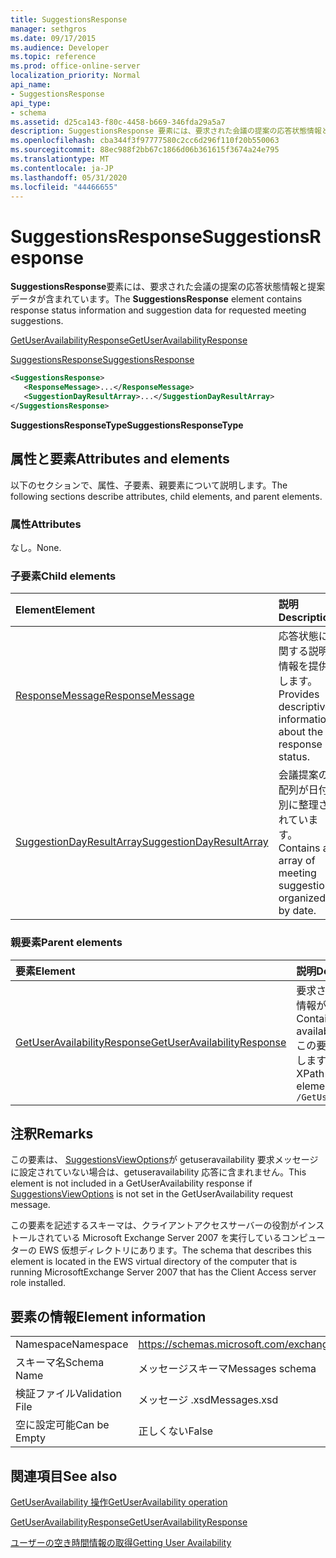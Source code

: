 ```yaml
---
title: SuggestionsResponse
manager: sethgros
ms.date: 09/17/2015
ms.audience: Developer
ms.topic: reference
ms.prod: office-online-server
localization_priority: Normal
api_name:
- SuggestionsResponse
api_type:
- schema
ms.assetid: d25ca143-f80c-4458-b669-346fda29a5a7
description: SuggestionsResponse 要素には、要求された会議の提案の応答状態情報と提案データが含まれています。
ms.openlocfilehash: cba344f3f97777580c2cc6d296f110f20b550063
ms.sourcegitcommit: 88ec988f2bb67c1866d06b361615f3674a24e795
ms.translationtype: MT
ms.contentlocale: ja-JP
ms.lasthandoff: 05/31/2020
ms.locfileid: "44466655"
---
```

# <a name="suggestionsresponse"></a><span data-ttu-id="f2738-103">SuggestionsResponse</span><span class="sxs-lookup"><span data-stu-id="f2738-103">SuggestionsResponse</span></span>

<span data-ttu-id="f2738-104">**SuggestionsResponse**要素には、要求された会議の提案の応答状態情報と提案データが含まれています。</span><span class="sxs-lookup"><span data-stu-id="f2738-104">The **SuggestionsResponse** element contains response status information and suggestion data for requested meeting suggestions.</span></span> 
  
[<span data-ttu-id="f2738-105">GetUserAvailabilityResponse</span><span class="sxs-lookup"><span data-stu-id="f2738-105">GetUserAvailabilityResponse</span></span>](getuseravailabilityresponse.md)
  
[<span data-ttu-id="f2738-106">SuggestionsResponse</span><span class="sxs-lookup"><span data-stu-id="f2738-106">SuggestionsResponse</span></span>](suggestionsresponse.md)
  
```xml
<SuggestionsResponse>
   <ResponseMessage>...</ResponseMessage>
   <SuggestionDayResultArray>...</SuggestionDayResultArray>
</SuggestionsResponse>
```

 <span data-ttu-id="f2738-107">**SuggestionsResponseType**</span><span class="sxs-lookup"><span data-stu-id="f2738-107">**SuggestionsResponseType**</span></span>
## <a name="attributes-and-elements"></a><span data-ttu-id="f2738-108">属性と要素</span><span class="sxs-lookup"><span data-stu-id="f2738-108">Attributes and elements</span></span>

<span data-ttu-id="f2738-109">以下のセクションで、属性、子要素、親要素について説明します。</span><span class="sxs-lookup"><span data-stu-id="f2738-109">The following sections describe attributes, child elements, and parent elements.</span></span>
  
### <a name="attributes"></a><span data-ttu-id="f2738-110">属性</span><span class="sxs-lookup"><span data-stu-id="f2738-110">Attributes</span></span>

<span data-ttu-id="f2738-111">なし。</span><span class="sxs-lookup"><span data-stu-id="f2738-111">None.</span></span>
  
### <a name="child-elements"></a><span data-ttu-id="f2738-112">子要素</span><span class="sxs-lookup"><span data-stu-id="f2738-112">Child elements</span></span>

|<span data-ttu-id="f2738-113">**Element**</span><span class="sxs-lookup"><span data-stu-id="f2738-113">**Element**</span></span>|<span data-ttu-id="f2738-114">**説明**</span><span class="sxs-lookup"><span data-stu-id="f2738-114">**Description**</span></span>|
|:-----|:-----|
|[<span data-ttu-id="f2738-115">ResponseMessage</span><span class="sxs-lookup"><span data-stu-id="f2738-115">ResponseMessage</span></span>](responsemessage.md) <br/> |<span data-ttu-id="f2738-116">応答状態に関する説明情報を提供します。</span><span class="sxs-lookup"><span data-stu-id="f2738-116">Provides descriptive information about the response status.</span></span>  <br/> |
|[<span data-ttu-id="f2738-117">SuggestionDayResultArray</span><span class="sxs-lookup"><span data-stu-id="f2738-117">SuggestionDayResultArray</span></span>](suggestiondayresultarray.md) <br/> |<span data-ttu-id="f2738-118">会議提案の配列が日付別に整理されています。</span><span class="sxs-lookup"><span data-stu-id="f2738-118">Contains an array of meeting suggestions organized by date.</span></span>  <br/> |
   
### <a name="parent-elements"></a><span data-ttu-id="f2738-119">親要素</span><span class="sxs-lookup"><span data-stu-id="f2738-119">Parent elements</span></span>

|<span data-ttu-id="f2738-120">**要素**</span><span class="sxs-lookup"><span data-stu-id="f2738-120">**Element**</span></span>|<span data-ttu-id="f2738-121">**説明**</span><span class="sxs-lookup"><span data-stu-id="f2738-121">**Description**</span></span>|
|:-----|:-----|
|[<span data-ttu-id="f2738-122">GetUserAvailabilityResponse</span><span class="sxs-lookup"><span data-stu-id="f2738-122">GetUserAvailabilityResponse</span></span>](getuseravailabilityresponse.md) <br/> |<span data-ttu-id="f2738-123">要求されたユーザーの空き時間情報が含まれています。</span><span class="sxs-lookup"><span data-stu-id="f2738-123">Contains the requested users' availability information.</span></span>  <br/> <span data-ttu-id="f2738-124">この要素の XPath 式を次に示します。</span><span class="sxs-lookup"><span data-stu-id="f2738-124">The following is the XPath expression to this element:</span></span>  <br/>  `/GetUserAvailabilityResponse` <br/> |
   
## <a name="remarks"></a><span data-ttu-id="f2738-125">注釈</span><span class="sxs-lookup"><span data-stu-id="f2738-125">Remarks</span></span>

<span data-ttu-id="f2738-126">この要素は、 [SuggestionsViewOptions](suggestionsviewoptions.md)が getuseravailability 要求メッセージに設定されていない場合は、getuseravailability 応答に含まれません。</span><span class="sxs-lookup"><span data-stu-id="f2738-126">This element is not included in a GetUserAvailability response if [SuggestionsViewOptions](suggestionsviewoptions.md) is not set in the GetUserAvailability request message.</span></span> 
  
<span data-ttu-id="f2738-127">この要素を記述するスキーマは、クライアントアクセスサーバーの役割がインストールされている Microsoft Exchange Server 2007 を実行しているコンピューターの EWS 仮想ディレクトリにあります。</span><span class="sxs-lookup"><span data-stu-id="f2738-127">The schema that describes this element is located in the EWS virtual directory of the computer that is running MicrosoftExchange Server 2007 that has the Client Access server role installed.</span></span>
  
## <a name="element-information"></a><span data-ttu-id="f2738-128">要素の情報</span><span class="sxs-lookup"><span data-stu-id="f2738-128">Element information</span></span>

|||
|:-----|:-----|
|<span data-ttu-id="f2738-129">Namespace</span><span class="sxs-lookup"><span data-stu-id="f2738-129">Namespace</span></span>  <br/> |https://schemas.microsoft.com/exchange/services/2006/messages  <br/> |
|<span data-ttu-id="f2738-130">スキーマ名</span><span class="sxs-lookup"><span data-stu-id="f2738-130">Schema Name</span></span>  <br/> |<span data-ttu-id="f2738-131">メッセージスキーマ</span><span class="sxs-lookup"><span data-stu-id="f2738-131">Messages schema</span></span>  <br/> |
|<span data-ttu-id="f2738-132">検証ファイル</span><span class="sxs-lookup"><span data-stu-id="f2738-132">Validation File</span></span>  <br/> |<span data-ttu-id="f2738-133">メッセージ .xsd</span><span class="sxs-lookup"><span data-stu-id="f2738-133">Messages.xsd</span></span>  <br/> |
|<span data-ttu-id="f2738-134">空に設定可能</span><span class="sxs-lookup"><span data-stu-id="f2738-134">Can be Empty</span></span>  <br/> |<span data-ttu-id="f2738-135">正しくない</span><span class="sxs-lookup"><span data-stu-id="f2738-135">False</span></span>  <br/> |
   
## <a name="see-also"></a><span data-ttu-id="f2738-136">関連項目</span><span class="sxs-lookup"><span data-stu-id="f2738-136">See also</span></span>



[<span data-ttu-id="f2738-137">GetUserAvailability 操作</span><span class="sxs-lookup"><span data-stu-id="f2738-137">GetUserAvailability operation</span></span>](getuseravailability-operation.md)
  
[<span data-ttu-id="f2738-138">GetUserAvailabilityResponse</span><span class="sxs-lookup"><span data-stu-id="f2738-138">GetUserAvailabilityResponse</span></span>](getuseravailabilityresponse.md)


[<span data-ttu-id="f2738-139">ユーザーの空き時間情報の取得</span><span class="sxs-lookup"><span data-stu-id="f2738-139">Getting User Availability</span></span>](https://msdn.microsoft.com/library/d4133fcb-9b0f-4e6b-aadf-a389da83516a%28Office.15%29.aspx)

